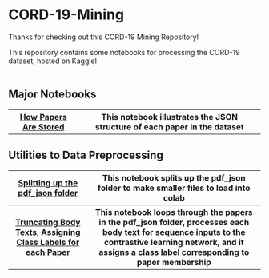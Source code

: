 # CORD-19-Mining
Thanks for checking out this CORD-19 Mining Repository!

This repository contains some notebooks for processing the CORD-19 dataset, hosted on Kaggle!
<br /><br />
<h2> Major Notebooks </h2>
<table>
  <tr>
  <th><a href = "https://github.com/CShorten/CORD-19-Mining/blob/main/How_Papers_Are_Stored.ipynb"> How Papers Are Stored </a></th>
    <th> This notebook illustrates the JSON structure of each paper in the dataset </th>
  </tr>
</table>
  
<h2> Utilities to Data Preprocessing </h2>
<table>
   <tr>
     <th><a href = "https://github.com/CShorten/CORD-19-Mining/blob/main/Pdf_Json_Chunker.ipynb">Splitting up the pdf_json folder </a></th>
     <th> This notebook splits up the pdf_json folder to make smaller files to load into colab </th>
  </tr>
  <tr>
     <th><a href = "https://github.com/CShorten/CORD-19-Mining/blob/main/Atomic_Unit_Construction.ipynb">Truncating Body Texts, Assigning Class Labels for each Paper </a></th>
    <th> This notebook loops through the papers in the pdf_json folder, processes each body text for sequence inputs to the contrastive learning network, and it assigns a class label corresponding to paper membership </th>
  </tr>
  
  </table>
  
